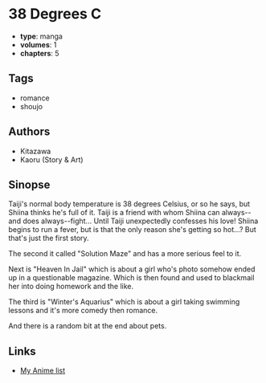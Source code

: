 # 38 Degrees C

-   **type**: manga
-   **volumes**: 1
-   **chapters**: 5

## Tags

-   romance
-   shoujo

## Authors

-   Kitazawa
-   Kaoru (Story & Art)

## Sinopse

Taiji's normal body temperature is 38 degrees Celsius, or so he says, but Shiina thinks he's full of it. Taiji is a friend with whom Shiina can always--and does always--fight... Until Taiji unexpectedly confesses his love! Shiina begins to run a fever, but is that the only reason she's getting so hot...?
But that's just the first story.

The second it called "Solution Maze" and has a more serious feel to it.

Next is "Heaven In Jail" which is about a girl who's photo somehow ended up in a questionable magazine. Which is then found and used to blackmail her into doing homework and the like.

The third is "Winter's Aquarius" which is about a girl taking swimming lessons and it's more comedy then romance.

And there is a random bit at the end about pets.

## Links

-   [My Anime list](https://myanimelist.net/manga/1751/38_Degrees_C)
